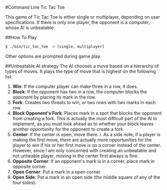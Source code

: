 #Command Line Tic Tac Toe

This game of Tic Tac Toe is either single or multiplayer, depending on user
specifications. If there is only one player, the opponent is a computer, 
whose AI is unbeatable.

##How To Play
```bash
$ ./bin/tic_tac_toe -m [single, multiplayer]
```

Other options are prompted during game play.

##Unbeatable AI strategy
The AI chooses a move based on a hierarchy of types of moves. It plays the type of move that is highest on the following list:

1. __Win__: If the computer player can make three in a row, it does.
2. __Block__: If the opponent has two in a row, the computer blocks the opponent by placing its mark in the row.
3. __Fork__: Creates two threats to win, or two rows with two marks in each row.
4. __Block Opponent's Fork__: Places mark in a spot that blocks the opponent from creating a fork. This is actually the most difficult part of the AI to implement, as you must look ahead as to whether your block leaves another opportunity for the opponent to create a fork.
5. __Center__: If the center is open, move there.
  i. As a side note, if a player is making the first move, there are actually more opportunities for the player to win if his or her first move is on a corner instead of the center. However, since I am only concerned with creating an unbeatable and not untieable player, moving in the center first always is fine.
6. __Opposite Corner__: If an opponent's mark is in a corner, place mark in opposite corner.
7. __Open Corner__: Put a mark in a open corner.
8. __Open Side__: Put a mark in an open side (the middle square of any of the four sides).

